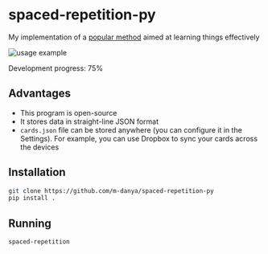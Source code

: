 # spaced-repetition-py
My implementation of a [popular method](https://en.wikipedia.org/wiki/Spaced_repetition) aimed at learning things effectively

<img src="etc/srs.gif" alt="usage example"  />

Development progress: 75%

## Advantages
- This program is open-source
- It stores data in straight-line JSON format
- `cards.json` file can be stored anywhere (you can configure it in the Settings). For example, you can use Dropbox to sync your cards across the devices

## Installation
```bash
git clone https://github.com/m-danya/spaced-repetition-py
pip install .
```

## Running
```bash
spaced-repetition
```


